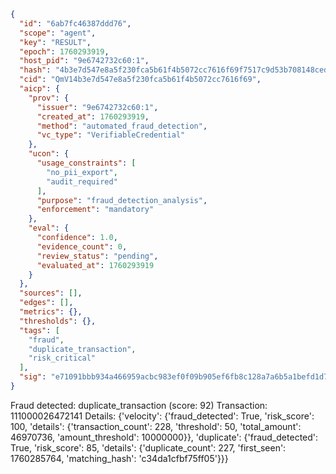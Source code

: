 ```json
{
  "id": "6ab7fc46387ddd76",
  "scope": "agent",
  "key": "RESULT",
  "epoch": 1760293919,
  "host_pid": "9e6742732c60:1",
  "hash": "4b3e7d547e8a5f230fca5b61f4b5072cc7616f69f7517c9d53b708148cedc7e8",
  "cid": "QmV14b3e7d547e8a5f230fca5b61f4b5072cc7616f69",
  "aicp": {
    "prov": {
      "issuer": "9e6742732c60:1",
      "created_at": 1760293919,
      "method": "automated_fraud_detection",
      "vc_type": "VerifiableCredential"
    },
    "ucon": {
      "usage_constraints": [
        "no_pii_export",
        "audit_required"
      ],
      "purpose": "fraud_detection_analysis",
      "enforcement": "mandatory"
    },
    "eval": {
      "confidence": 1.0,
      "evidence_count": 0,
      "review_status": "pending",
      "evaluated_at": 1760293919
    }
  },
  "sources": [],
  "edges": [],
  "metrics": {},
  "thresholds": {},
  "tags": [
    "fraud",
    "duplicate_transaction",
    "risk_critical"
  ],
  "sig": "e71091bbb934a466959acbc983ef0f09b905ef6fb8c128a7a6b5a1befd1d760f"
}
```

Fraud detected: duplicate_transaction (score: 92)
Transaction: 111000026472141
Details: {'velocity': {'fraud_detected': True, 'risk_score': 100, 'details': {'transaction_count': 228, 'threshold': 50, 'total_amount': 46970736, 'amount_threshold': 10000000}}, 'duplicate': {'fraud_detected': True, 'risk_score': 85, 'details': {'duplicate_count': 227, 'first_seen': 1760285764, 'matching_hash': 'c34da1cfbf75ff05'}}}